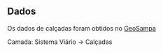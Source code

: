 ## Dados
Os dados de calçadas foram obtidos no [GeoSampa](https://geosampa.prefeitura.sp.gov.br/PaginasPublicas/_SBC.aspx)  

Camada: Sistema Viário -> Calçadas  
